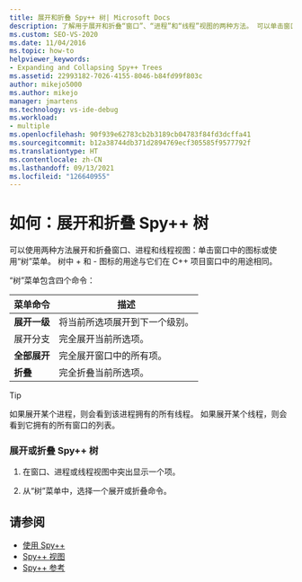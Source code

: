 ```yaml
---
title: 展开和折叠 Spy++ 树| Microsoft Docs
description: 了解用于展开和折叠“窗口”、“进程”和“线程”视图的两种方法。 可以单击窗口中的图标或使用“树”菜单。
ms.custom: SEO-VS-2020
ms.date: 11/04/2016
ms.topic: how-to
helpviewer_keywords:
- Expanding and Collapsing Spy++ Trees
ms.assetid: 22993182-7026-4155-8046-b84fd99f803c
author: mikejo5000
ms.author: mikejo
manager: jmartens
ms.technology: vs-ide-debug
ms.workload:
- multiple
ms.openlocfilehash: 90f939e62783cb2b3189cb04783f84fd3dcffa41
ms.sourcegitcommit: b12a38744db371d2894769ecf305585f9577792f
ms.translationtype: HT
ms.contentlocale: zh-CN
ms.lasthandoff: 09/13/2021
ms.locfileid: "126640955"
---
```

# <a name="how-to-expand-and-collapse-spy-trees"></a>如何：展开和折叠 Spy++ 树
可以使用两种方法展开和折叠窗口、进程和线程视图：单击窗口中的图标或使用“树”菜单。 树中 + 和 - 图标的用途与它们在 C++ 项目窗口中的用途相同。

 “树”菜单包含四个命令：

|菜单命令|描述|
|------------------|-----------------|
|**展开一级**|将当前所选项展开到下一个级别。|
|展开分支|完全展开当前所选项。|
|**全部展开**|完全展开窗口中的所有项。|
|**折叠**|完全折叠当前所选项。|

> [!TIP]
> 如果展开某个进程，则会看到该进程拥有的所有线程。 如果展开某个线程，则会看到它拥有的所有窗口的列表。

### <a name="to-expand-or-collapse-spy-trees"></a>展开或折叠 Spy++ 树

1. 在窗口、进程或线程视图中突出显示一个项。

2. 从“树”菜单中，选择一个展开或折叠命令。

## <a name="see-also"></a>请参阅
- [使用 Spy++](../debugger/using-spy-increment.md)
- [Spy++ 视图](../debugger/spy-increment-views.md)
- [Spy++ 参考](../debugger/spy-increment-reference.md)